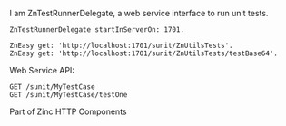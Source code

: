 I am ZnTestRunnerDelegate, a web service interface to run unit tests.

	ZnTestRunnerDelegate startInServerOn: 1701.
	
	ZnEasy get: 'http://localhost:1701/sunit/ZnUtilsTests'.
	ZnEasy get: 'http://localhost:1701/sunit/ZnUtilsTests/testBase64'.

Web Service API:

	GET /sunit/MyTestCase
	GET /sunit/MyTestCase/testOne

Part of Zinc HTTP Components